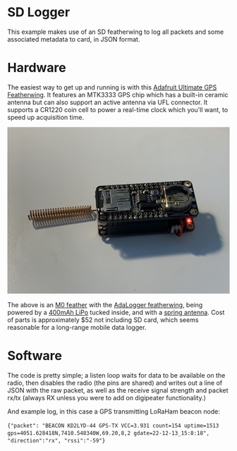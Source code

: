 # SD Logger

This example makes use of an SD featherwing to log all packets and some associated metadata to card, in JSON format.

# Hardware

The easiest way to get up and running is with this [Adafruit Ultimate GPS Featherwing](https://www.adafruit.com/product/3133). It features an MTK3333 GPS chip which has a built-in ceramic antenna but can also support an active antenna via UFL connector. It supports a CR1220 coin cell to power a real-time clock which you'll want, to speed up acquisition time.

![image](../images/feather-logger.jpg)

The above is an [M0 feather](https://www.adafruit.com/product/3179) with the [AdaLogger featherwing](https://www.adafruit.com/product/2922), being powered by a [400mAh LiPo](https://www.adafruit.com/product/3898) tucked inside, and with a [spring antenna](https://www.adafruit.com/product/4394). Cost of parts is approximately $52 not including SD card, which seems reasonable for a long-range mobile data logger.

# Software

The code is pretty simple; a listen loop waits for data to be available on the radio, then disables the radio (the pins are shared) and writes out a line of JSON with the raw packet, as well as the receive signal strength and packet rx/tx (always RX unless you were to add on digipeater functionality.)

And example log, in this case a GPS transmitting LoRaHam beacon node:

`{"packet": "BEACON KD2LYD-44 GPS-TX VCC=3.931 count=154 uptime=1513 gps=4051.628418N,7410.548340W,69.20,8,2 gdate=22-12-13_15:8:18", "direction":"rx", "rssi":"-59"}
`